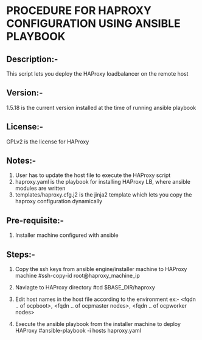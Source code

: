 PROCEDURE FOR HAPROXY CONFIGURATION USING ANSIBLE PLAYBOOK
==========================================================

Description:-
-------------
This script lets you deploy the HAProxy loadbalancer on the remote host

Version:-
-------
1.5.18 is the current version installed at the time of running ansible playbook


License:-
-------
GPLv2 is the license for HAProxy

Notes:-
------
1. User has to update the host file to execute the HAProxy script
2. haproxy.yaml is the playbook for installing HAProxy LB, where ansible modules are written
3. templates/haproxy.cfg.j2 is the jinja2 template which lets you copy the haproxy configuration dynamically

Pre-requisite:-
-------------
1. Installer machine configured with ansible 

Steps:-
------
1. Copy the ssh keys from ansible engine/installer machine to HAProxy machine 
   #ssh-copy-id root@haproxy_machine_ip

2. Naviagte to HAProxy directory
   #cd $BASE_DIR/haproxy

3. Edit host names in the host file according to the environment
   ex:- <fqdn .. of ocpboot>, <fqdn .. of ocpmaster nodes>, <fqdn .. of ocpworker nodes>
           
4. Execute the ansible playbook from the installer machine to deploy HAProxy
   #ansible-playbook -i hosts haproxy.yaml
